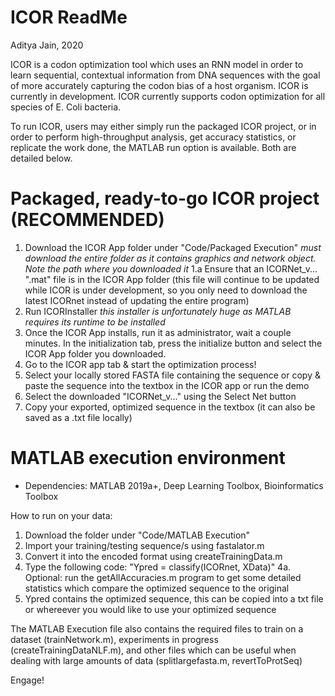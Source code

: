 # ICOR ReadMe
Aditya Jain, 2020

ICOR is a codon optimization tool which uses an RNN model in order to learn sequential, contextual information from DNA sequences with the goal of more accurately capturing the codon bias of a host organism. ICOR is currently in development. ICOR currently supports codon optimization for all species of E. Coli bacteria.

To run ICOR, users may either simply run the packaged ICOR project, or in order to perform high-throughput analysis, get accuracy statistics, or replicate the work done, the MATLAB run option is available. Both are detailed below.

# Packaged, ready-to-go ICOR project (RECOMMENDED)
1. Download the ICOR App folder under "Code/Packaged Execution" *must download the entire folder as it contains graphics and network object. Note the path where you downloaded it*
1.a Ensure that an ICORNet_v... ".mat" file is in the ICOR App folder (this file will continue to be updated while ICOR is under development, so you only need to download the latest ICORnet instead of updating the entire program)
2. Run ICORInstaller *this installer is unfortunately huge as MATLAB requires its runtime to be installed*
3. Once the ICOR App installs, run it as administrator, wait a couple minutes. In the initialization tab, press the initialize button and select the ICOR App folder you downloaded.
4. Go to the ICOR app tab & start the optimization process!
5. Select your locally stored FASTA file containing the sequence or copy & paste the sequence into the textbox in the ICOR app or run the demo
6. Select the downloaded "ICORNet_v..." using the Select Net button
7. Copy your exported, optimized sequence in the textbox (it can also be saved as a .txt file locally)

# MATLAB execution environment
- Dependencies: MATLAB 2019a+, Deep Learning Toolbox, Bioinformatics Toolbox

How to run on your data:
1. Download the folder under "Code/MATLAB Execution"
2. Import your training/testing sequence/s using fastalator.m
3. Convert it into the encoded format using createTrainingData.m
4. Type the following code: "Ypred = classify(ICORnet, XData)"
4a. Optional: run the getAllAccuracies.m program to get some detailed statistics which compare the optimized sequence to the original
5. Ypred contains the optimized sequence, this can be copied into a txt file or whereever you would like to use your optimized sequence

The MATLAB Execution file also contains the required files to train on a dataset (trainNetwork.m), experiments in progress (createTrainingDataNLF.m), and other files which can be useful when dealing with large amounts of data (splitlargefasta.m, revertToProtSeq)

Engage!
